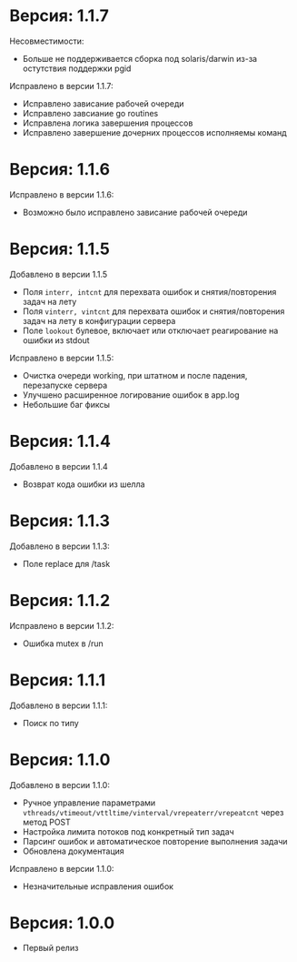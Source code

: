 Версия: 1.1.7
========

Несовместимости:

- Больше не поддерживается сборка под solaris/darwin из-за остутствия поддержки pgid

Исправлено в версии 1.1.7:

- Исправлено зависание рабочей очереди
- Исправлено завсиание go routines
- Исправлена логика завершения процессов
- Исправлено завершение дочерних процессов исполняемы команд

Версия: 1.1.6
========

Исправлено в версии 1.1.6:

- Возможно было исправлено зависание рабочей очереди

Версия: 1.1.5
========

Добавлено в версии 1.1.5

- Поля ```interr, intcnt``` для перехвата ошибок и снятия/повторения задач на лету
- Поля ```vinterr, vintcnt``` для перехвата ошибок и снятия/повторения задач на лету в конфигурации сервера
- Поле ```lookout``` булевое, включает или отключает реагирование на ошибки из stdout

Исправлено в версии 1.1.5:

- Очистка очереди working, при штатном и после падения, перезапуске сервера
- Улучшено расширенное логирование ошибок в app.log
- Небольшие баг фиксы

Версия: 1.1.4
========

Добавлено в версии 1.1.4

- Возврат кода ошибки из шелла

Версия: 1.1.3
========

Добавлено в версии 1.1.3:

- Поле replace для /task

Версия: 1.1.2
========

Исправлено в версии 1.1.2:

- Ошибка mutex в /run

Версия: 1.1.1
========

Добавлено в версии 1.1.1:

- Поиск по типу

Версия: 1.1.0
========

Добавлено в версии 1.1.0:

- Ручное управление параметрами ```vthreads/vtimeout/vttltime/vinterval/vrepeaterr/vrepeatcnt``` через метод POST
- Настройка лимита потоков под конкретный тип задач
- Парсинг ошибок и автоматическое повторение выполнения задачи
- Обновлена документация

Исправлено в версии 1.1.0:

- Незначительные исправления ошибок

Версия: 1.0.0
========

- Первый релиз
